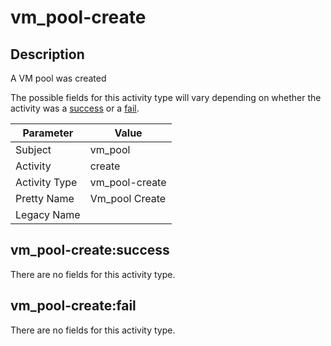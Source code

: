 vm_pool-create
==============

Description
-----------
A VM pool was created

The possible fields for this activity type will vary depending on whether the activity was a [success](#vm_pool-createsuccess) or a [fail](#vm_pool-createfail).

| Parameter     | Value          |
| ------------- | -------------- |
| Subject       | vm_pool        |
| Activity      | create         |
| Activity Type | vm_pool-create |
| Pretty Name   | Vm_pool Create |
| Legacy Name   |                |

vm_pool-create:success
----------------------

There are no fields for this activity type.


vm_pool-create:fail
-------------------

There are no fields for this activity type.
